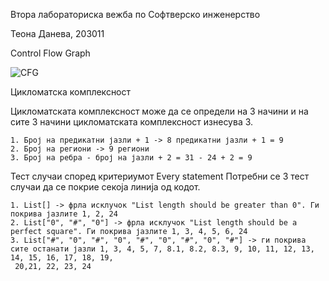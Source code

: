 Втора лабораториска вежба по Софтверско инженерство

Теона Данева, 203011

Control Flow Graph


![CFG](https://user-images.githubusercontent.com/52212878/170599991-1537b68f-7a0c-4127-a500-8cb3b56e82a9.png)

Цикломатска комплексност

Цикломатската комплексност може да се определи на 3 начини и на сите 3 начини цикломатската комплексност изнесува 3.

	1. Број на предикатни јазли + 1 -> 8 предикатни јазли + 1 = 9
	2. Број на региони -> 9 региони
	3. Број на ребра - број на јазли + 2 = 31 - 24 + 2 = 9 
  
  Тест случаи според критериумот Every statement
  Потребни се 3 тест случаи да се покрие секоја линија од кодот.

	1. List[] -> фрла исклучок "List length should be greater than 0". Ги покрива јазлите 1, 2, 24
	2. List["0", "#", "0"] -> фрла исклучок "List length should be a perfect square". Ги покрива јазлите 1, 3, 4, 5, 6, 24
	3. List["#", "0", "#", "0", "#", "0", "#", "0", "#"] -> ги покрива сите останати јазли 1, 3, 4, 5, 7, 8.1, 8.2, 8.3, 9, 10, 11, 12, 13, 14, 15, 16, 17, 18, 19,
     20,21, 22, 23, 24
	

